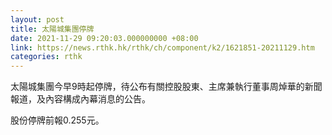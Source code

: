 ```yaml
---
layout: post
title: 太陽城集團停牌
date: 2021-11-29 09:20:03.000000000 +08:00
link: https://news.rthk.hk/rthk/ch/component/k2/1621851-20211129.htm
categories: rthk
---
```


太陽城集團今早9時起停牌，待公布有關控股股東、主席兼執行董事周焯華的新聞報道，及內容構成內幕消息的公告。

股份停牌前報0.255元。
